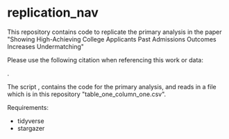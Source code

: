 # replication_nav

This repository contains code to replicate the primary analysis in the paper "Showing High-Achieving College Applicants Past Admissions Outcomes Increases Undermatching"

Please use the following citation when referencing this work or data:

. 

The script , contains the code for the primary analysis, and reads in a file which is in this repository "table_one_column_one.csv". 

Requirements: 

   - tidyverse
   - stargazer
